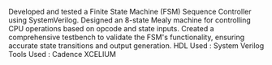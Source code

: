Developed and tested a Finite State Machine (FSM) Sequence Controller using SystemVerilog. Designed an 8-state Mealy machine for controlling CPU operations based on opcode and state inputs. Created a comprehensive testbench to validate the FSM's functionality, ensuring accurate state transitions and output generation.
HDL Used : System Verilog
Tools Used : Cadence XCELIUM

